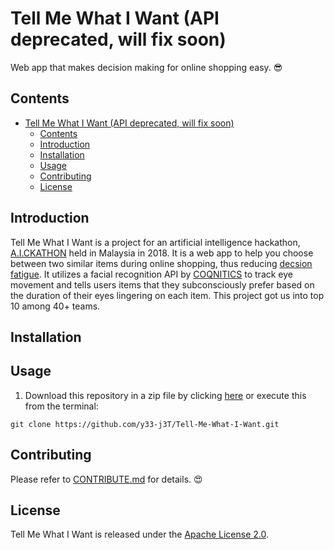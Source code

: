 # Tell Me What I Want (API deprecated, will fix soon)
Web app that makes decision making for online shopping easy. :sunglasses:

## Contents
- [Tell Me What I Want (API deprecated, will fix soon)](#tell-me-what-i-want-api-deprecated-will-fix-soon)
  - [Contents](#contents)
  - [Introduction](#introduction)
  - [Installation](#installation)
  - [Usage](#usage)
  - [Contributing](#contributing)
  - [License](#license)

## Introduction
Tell Me What I Want is a project for an artificial intelligence hackathon, [A.I.CKATHON](https://www.aickathon.tech/) held in Malaysia in 2018. It is a web app to help you choose between two similar items during online shopping, thus reducing [decsion fatigue](https://en.wikipedia.org/wiki/Decision_fatigue). It utilizes a facial recognition API by [COQNITICS](http://coqnitics.com/) to track eye movement and tells users items that they subconsciously prefer based on the duration of their eyes lingering on each item. This project got us into top 10 among 40+ teams.

## Installation

## Usage
1. Download this repository in a zip file by clicking [here](https://github.com/y33-j3T/Tell-Me-What-I-Want/archive/master.zip) or execute this from the terminal:
```
git clone https://github.com/y33-j3T/Tell-Me-What-I-Want.git
```

## Contributing
Please refer to [CONTRIBUTE.md](./CONTRIBUTE.md) for details. :heart_eyes:

## License
Tell Me What I Want is released under the [Apache License 2.0](./LICENSE).
